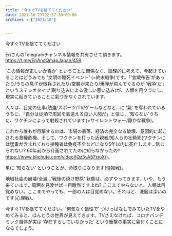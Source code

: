 ```yaml
---
title: "今すぐTVを捨ててください"
date: 2021-10-23T22:37:30+09:00
archives : ["2021/10"]


---
```


今すぐTVを捨ててください

EriさんのTelegramチャンネル情報を共有させて頂きます。
https://t.me/EriAndQmapJapan/459

'この情報が正しいか否か' ということに関係なく、論理的に考えて、今起きていることはどうみても '文明の臨死イベント' (=終末戦争)です。「’宣戦布告’があったり/うちの息子が徴兵されたり/空襲が来たり/爆弾が飛んでくるのが ‘戦争’だ」  というステレオタイプ(刷り込みによる激しい思い込み)が、人類を目クラにし、現実に起きていることに氣づかなくされています。

人々は、目先の仕事/勉強/スポーツ/TV/ゲームなどなど...に '氣' を奪われているうちに、「自分は従順で周囲を氣遣える良い人間だ」と信じ、'知らない'うちに、ワクチンによって射殺されています(=サイレントウォー/静かな戦争)。

これから誰もが目撃するのは、市場の暴落、経済の完全なる破壊、意図的に起こされる食糧危機、そして、ワクチンを打った近親者/知人らの壮絶死(ワクチンには猛毒が含まれており接種者は免疫不全などになり5年以内に死亡します…信じられない?  60年前から計画されてたのに知らなかったの? https://www.bitchute.com/video/IQz5vA57xioX/)。

単に ‘知らない’ ということが、命取りになります(情報戦)。

地域社会の崩壊/全滅...'戦後の焼け野原' 状態は、必ずやってきます...いや、もう来ています...周囲を見渡せば一目瞭然ですよね? ここまでやらないと、人類は目覚めない。ここまでやっても、一部の人は目覚めない。それほど、洗脳は深いのです(心理戦)。

今すぐTVを捨ててください。'何気なく惰性で' つけっぱなしでみていたTVをやめてみると、ほんとうの世界が見えてきます。TVさえなければ、コロナパンデミック自体が実は ‘存在すらしていなかった’ という衝撃の事実に氣付くことになるでしょう。
